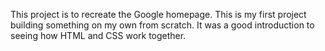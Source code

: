 This project is to recreate the Google homepage. This is my first project building something on my own from scratch. It was a good introduction to seeing how HTML and CSS work together.